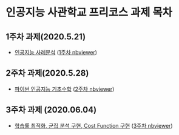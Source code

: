 # 인공지능 사관학교 프리코스 과제 목차

## 1주차 과제(2020.5.21)
- [인공지능 사례분석](https://github.com/maindishs/aiac1/blob/master/1%EC%A3%BC%EC%B0%A8%EA%B3%BC%EC%A0%9Cjyp.ipynb) ([1주차 nbviewer](https://nbviewer.jupyter.org/github/maindishs/aiac1/blob/master/1%EC%A3%BC%EC%B0%A8%EA%B3%BC%EC%A0%9Cjyp.ipynb))

## 2주차 과제(2020.5.28)
- [파이썬 인공지능 기초수학](https://github.com/maindishs/aiac1/blob/master/2%EC%A3%BC%EC%B0%A8%EA%B3%BC%EC%A0%9C.ipynb) ([2주차 nbviewer](https://nbviewer.jupyter.org/github/maindishs/aiac1/blob/master/2%EC%A3%BC%EC%B0%A8%EA%B3%BC%EC%A0%9C.ipynb))

## 3주차 과제 (2020.06.04)
- [학습률 최적화, 군집 분석 구현, Cost Function 구현](https://github.com/maindishs/aiac1/blob/master/3%EC%A3%BC%EC%B0%A8_%EA%B3%BC%EC%A0%9C.ipynb) ([3주차 nbviewer](https://nbviewer.jupyter.org/github/maindishs/aiac1/blob/master/3%EC%A3%BC%EC%B0%A8_%EA%B3%BC%EC%A0%9C.ipynb))

